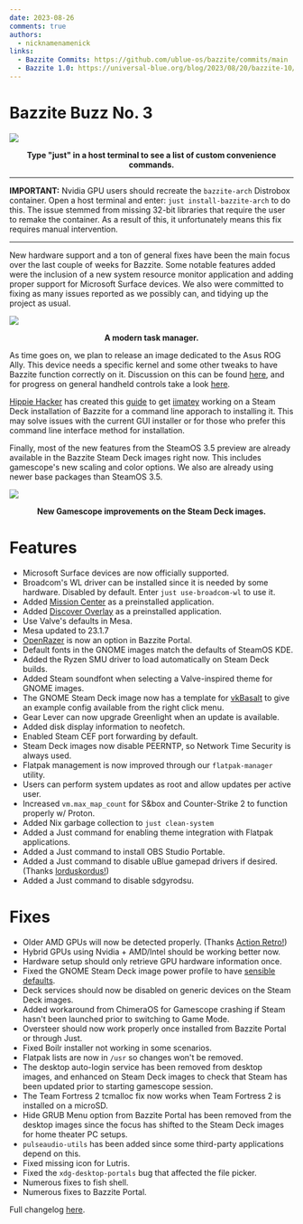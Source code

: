 ```yaml
---
date: 2023-08-26
comments: true
authors: 
  - nicknamenamenick
links:
  - Bazzite Commits: https://github.com/ublue-os/bazzite/commits/main
  - Bazzite 1.0: https://universal-blue.org/blog/2023/08/20/bazzite-10/
---
```

# Bazzite Buzz No. 3

![](https://hackmd.io/_uploads/BJm93mSka.png)
<p style="text-align: center;font-weight: bold">Type "just" in a host terminal to see a list of custom convenience commands.</p>

<hr>

**IMPORTANT:** Nvidia GPU users should recreate the `bazzite-arch` Distrobox container.  Open a host terminal and enter: `just install-bazzite-arch` to do this.  The issue stemmed from missing 32-bit libraries that require the user to remake the container. As a result of this, it unfortunately means this fix requires manual intervention.
<hr>

New hardware support and a ton of general fixes have been the main focus over the last couple of weeks for Bazzite.  Some notable features added were the inclusion of a new system resource monitor application and adding proper support for Microsoft Surface devices.  We also were committed to fixing as many issues reported as we possibly can, and tidying up the project as usual.

![](https://hackmd.io/_uploads/r1WzxTeJa.png)
<p style="text-align: center;font-weight: bold">A modern task manager.</p>

As time goes on, we plan to release an image dedicated to the Asus ROG Ally.  This device needs a specific kernel and some other tweaks to have Bazzite function correctly on it.  Discussion on this can be found [here](https://github.com/ublue-os/bazzite/pull/162), and for progress on general handheld controls take a look [here](https://github.com/ublue-os/bazzite/pull/201).

[Hippie Hacker](https://github.com/hh) has created this [guide](https://sharing.io/deck.html) to get [iimatey](https://github.com/ii/matey) working on a Steam Deck installation of Bazzite for a command line apporach to  installing it. This may solve issues with the current GUI installer or for those who prefer this command line interface method for installation.

Finally, most of the new features from the SteamOS 3.5 preview are already available in the Bazzite Steam Deck images right now.  This includes gamescope's new scaling and color options.  We also are already using newer base packages than SteamOS 3.5.

![](https://hackmd.io/_uploads/r1yqzaeJT.png)
<p style="text-align: center; font-weight: bold">New Gamescope improvements on the Steam Deck images.</p>


# Features
- Microsoft Surface devices are now officially supported.
- Broadcom's WL driver can be installed since it is needed by some hardware.  Disabled by default.  Enter `just use-broadcom-wl` to use it.
- Added [Mission Center](https://gitlab.com/mission-center-devs/mission-center) as a preinstalled application.
- Added [Discover Overlay](https://github.com/trigg/Discover) as a preinstalled application.
- Use Valve's defaults in Mesa.
- Mesa updated to 23.1.7
- [OpenRazer](https://github.com/openrazer/openrazer) is now an option in Bazzite Portal.
- Default fonts in the GNOME images match the defaults of SteamOS KDE.
- Added the Ryzen SMU driver to load automatically on Steam Deck builds.
- Added Steam soundfont when selecting a Valve-inspired theme for GNOME images. 
- The GNOME Steam Deck image now has a template for [vkBasalt](https://github.com/DadSchoorse/vkBasalt) to give an example config available from the right click menu.
- Gear Lever can now upgrade Greenlight when an update is available.
- Added disk display information to neofetch.
- Enabled Steam CEF port forwarding by default.
- Steam Deck images now disable PEERNTP, so Network Time Security is always used.
- Flatpak management is now improved through our `flatpak-manager` utility.
- Users can perform system updates as root and allow updates per active user.
- Increased `vm.max_map_count` for S&box and Counter-Strike 2 to function properly w/ Proton.
- Added Nix garbage collection to `just clean-system`
- Added a Just command for enabling theme integration with Flatpak applications.
- Added a Just command to install OBS Studio Portable.
- Added a Just command to disable uBlue gamepad drivers if desired. (Thanks [lorduskordus!](https://github.com/lorduskordus))
- Added a Just command to disable sdgyrodsu.

# Fixes
- Older AMD GPUs will now be detected properly.  (Thanks [Action Retro!](https://www.youtube.com/@ActionRetro))
- Hybrid GPUs using Nvidia + AMD/Intel should be working better now.
- Hardware setup should only retrieve GPU hardware information once. 
- Fixed the GNOME Steam Deck image power profile to have [sensible defaults](https://github.com/ublue-os/bazzite/commit/23347190c7d43f32714d41cd8d10fe150215d1bb).
- Deck services should now be disabled on generic devices on the Steam Deck images.
- Added workaround from ChimeraOS for Gamescope crashing if Steam hasn't been launched prior to switching to Game Mode.
- Oversteer should now work properly once installed from Bazzite Portal or through Just.
- Fixed Boilr installer not working in some scenarios.
- Flatpak lists are now in `/usr` so changes won't be removed.
- The desktop auto-login service has been removed from desktop images, and enhanced on Steam Deck images to check that Steam has been updated prior to starting gamescope session.
- The Team Fortress 2 tcmalloc fix now works when Team Fortress 2 is installed on a microSD.
- Hide GRUB Menu option from Bazzite Portal has been removed from the desktop images since the focus has shifted to the Steam Deck images for home theater PC setups.
- `pulseaudio-utils` has been added since some third-party applications depend on this.
- Fixed missing icon for Lutris.
- Fixed the `xdg-desktop-portals` bug that affected the file picker. 
- Numerous fixes to fish shell.
- Numerous fixes to Bazzite Portal.

Full changelog [here](https://github.com/ublue-os/bazzite/pull/273#issue-1886248136). 
